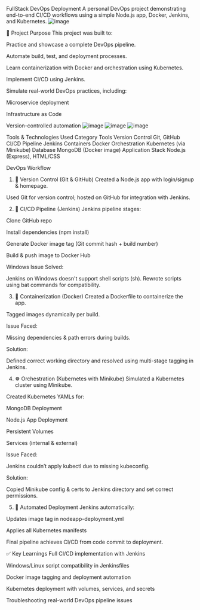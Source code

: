 FullStack DevOps Deployment
A personal DevOps project demonstrating end-to-end CI/CD workflows using a simple Node.js app, Docker, Jenkins, and Kubernetes.
![image](https://github.com/user-attachments/assets/19be1f61-fdcd-4f22-b1c1-127d5a60f3c2)

🎯 Project Purpose
This project was built to:

Practice and showcase a complete DevOps pipeline.

Automate build, test, and deployment processes.

Learn containerization with Docker and orchestration using Kubernetes.

Implement CI/CD using Jenkins.

Simulate real-world DevOps practices, including:

Microservice deployment

Infrastructure as Code

Version-controlled automation
![image](https://github.com/user-attachments/assets/ac41b18b-f863-494d-880a-6447538e0a66)
![image](https://github.com/user-attachments/assets/57fbb0ed-cfc3-42e8-a1dc-3f5fe99b03be)
![image](https://github.com/user-attachments/assets/5fd3c9c7-eac1-4282-ac6b-f3074e190adb)

Tools & Technologies Used
Category	           Tools
Version          Control	Git, GitHub
CI/CD Pipeline	 Jenkins
Containers	     Docker
Orchestration	   Kubernetes (via Minikube)
Database	       MongoDB (Docker image)
Application      Stack	Node.js (Express), HTML/CSS

DevOps Workflow
1. 🧾 Version Control (Git & GitHub)
Created a Node.js app with login/signup & homepage.

Used Git for version control; hosted on GitHub for integration with Jenkins.

2. 🔁 CI/CD Pipeline (Jenkins)
Jenkins pipeline stages:

Clone GitHub repo

Install dependencies (npm install)

Generate Docker image tag (Git commit hash + build number)

Build & push image to Docker Hub

Windows Issue Solved:

Jenkins on Windows doesn't support shell scripts (sh). Rewrote scripts using bat commands for compatibility.

3. 🐳 Containerization (Docker)
Created a Dockerfile to containerize the app.

Tagged images dynamically per build.

Issue Faced:

Missing dependencies & path errors during builds.

Solution:

Defined correct working directory and resolved using multi-stage tagging in Jenkins.

4. ☸️ Orchestration (Kubernetes with Minikube)
Simulated a Kubernetes cluster using Minikube.

Created Kubernetes YAMLs for:

MongoDB Deployment

Node.js App Deployment

Persistent Volumes

Services (internal & external)

Issue Faced:

Jenkins couldn’t apply kubectl due to missing kubeconfig.

Solution:

Copied Minikube config & certs to Jenkins directory and set correct permissions.

5. 🔄 Automated Deployment
Jenkins automatically:

Updates image tag in nodeapp-deployment.yml

Applies all Kubernetes manifests

Final pipeline achieves CI/CD from code commit to deployment.

✅ Key Learnings
Full CI/CD implementation with Jenkins

Windows/Linux script compatibility in Jenkinsfiles

Docker image tagging and deployment automation

Kubernetes deployment with volumes, services, and secrets

Troubleshooting real-world DevOps pipeline issues

